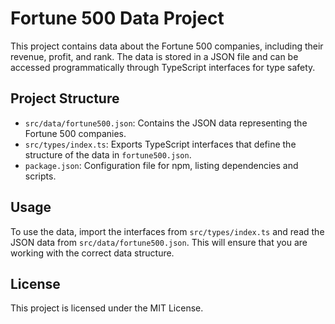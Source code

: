 # Fortune 500 Data Project

This project contains data about the Fortune 500 companies, including their revenue, profit, and rank. The data is stored in a JSON file and can be accessed programmatically through TypeScript interfaces for type safety.

## Project Structure

- `src/data/fortune500.json`: Contains the JSON data representing the Fortune 500 companies.
- `src/types/index.ts`: Exports TypeScript interfaces that define the structure of the data in `fortune500.json`.
- `package.json`: Configuration file for npm, listing dependencies and scripts.

## Usage

To use the data, import the interfaces from `src/types/index.ts` and read the JSON data from `src/data/fortune500.json`. This will ensure that you are working with the correct data structure.

## License

This project is licensed under the MIT License.